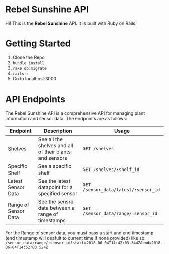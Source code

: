 # Rebel Sunshine API

Hi! This is the  **Rebel Sunshine** API. It is built with Ruby on Rails.


# Getting Started
1. Clone the Repo
2. `bundle install`
3. `rake db:migrate`
4. `rails s`
5. Go to localhost:3000

# API Endpoints
The Rebel Sunshine API is a comprehensive API for managing plant information and sensor data. The endpoints are as follows:

|Endpoint               |Description                                             |Usage
|-----------------------|--------------------------------------------------------|-------------------------------------|
|Shelves                |See all the shelves and all of their plants and sensors |`GET /shelves`                       |
|Specific Shelf         |See a specific shelf                                    |`GET /shelves/:shelf_id`             |
|Latest Sensor Data     |See the latest datapoint for a specified sensor         |`GET /sensor_data/latest/:sensor_id` |
|Range of Sensor Data   |See the sensro data between a range of timestamps       |`GET /sensor_data/range/:sensor_id`  |


For the Range of sensor data, you must pass a start and end timestamp (end timestamp will deafult to current time if none provided) like so: `/sensor_data/range/:sensor_id?start=2018-06-04T14:42:03.344Z&end=2018-06-04T14:52:03.524Z`